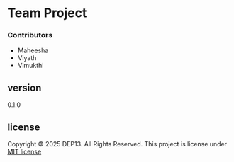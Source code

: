 # Team Project

### Contributors
- Maheesha
- Viyath
- Vimukthi

## version
0.1.0

## license
Copyright &copy; 2025 DEP13. All Rights Reserved.
This project is license under [MIT license](license.txt)

